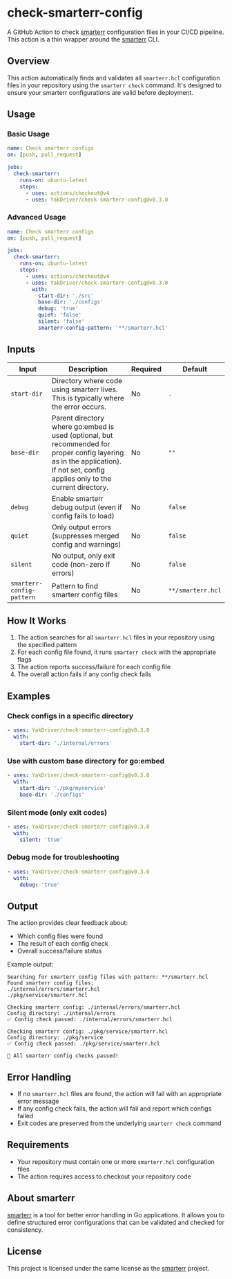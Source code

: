 # check-smarterr-config

A GitHub Action to check [smarterr](https://github.com/YakDriver/smarterr) configuration files in your CI/CD pipeline. This action is a thin wrapper around the [smarterr](https://github.com/YakDriver/smarterr) CLI.

## Overview

This action automatically finds and validates all `smarterr.hcl` configuration files in your repository using the `smarterr check` command. It's designed to ensure your smarterr configurations are valid before deployment.

## Usage

### Basic Usage

```yaml
name: Check smarterr configs
on: [push, pull_request]

jobs:
  check-smarterr:
    runs-on: ubuntu-latest
    steps:
      - uses: actions/checkout@v4
      - uses: YakDriver/check-smarterr-config@v0.3.0
```

### Advanced Usage

```yaml
name: Check smarterr configs
on: [push, pull_request]

jobs:
  check-smarterr:
    runs-on: ubuntu-latest
    steps:
      - uses: actions/checkout@v4
      - uses: YakDriver/check-smarterr-config@v0.3.0
        with:
          start-dir: './src'
          base-dir: './configs'
          debug: 'true'
          quiet: 'false'
          silent: 'false'
          smarterr-config-pattern: '**/smarterr.hcl'
```

## Inputs

| Input | Description | Required | Default |
|-------|-------------|----------|---------|
| `start-dir` | Directory where code using smarterr lives. This is typically where the error occurs. | No | `.` |
| `base-dir` | Parent directory where go:embed is used (optional, but recommended for proper config layering as in the application). If not set, config applies only to the current directory. | No | `""` |
| `debug` | Enable smarterr debug output (even if config fails to load) | No | `false` |
| `quiet` | Only output errors (suppresses merged config and warnings) | No | `false` |
| `silent` | No output, only exit code (non-zero if errors) | No | `false` |
| `smarterr-config-pattern` | Pattern to find smarterr config files | No | `**/smarterr.hcl` |

## How It Works

1. The action searches for all `smarterr.hcl` files in your repository using the specified pattern
2. For each config file found, it runs `smarterr check` with the appropriate flags
3. The action reports success/failure for each config file
4. The overall action fails if any config check fails

## Examples

### Check configs in a specific directory

```yaml
- uses: YakDriver/check-smarterr-config@v0.3.0
  with:
    start-dir: './internal/errors'
```

### Use with custom base directory for go:embed

```yaml
- uses: YakDriver/check-smarterr-config@v0.3.0
  with:
    start-dir: './pkg/myservice'
    base-dir: './configs'
```

### Silent mode (only exit codes)

```yaml
- uses: YakDriver/check-smarterr-config@v0.3.0
  with:
    silent: 'true'
```

### Debug mode for troubleshooting

```yaml
- uses: YakDriver/check-smarterr-config@v0.3.0
  with:
    debug: 'true'
```

## Output

The action provides clear feedback about:
- Which config files were found
- The result of each config check
- Overall success/failure status

Example output:
```
Searching for smarterr config files with pattern: **/smarterr.hcl
Found smarterr config files:
./internal/errors/smarterr.hcl
./pkg/service/smarterr.hcl

Checking smarterr config: ./internal/errors/smarterr.hcl
Config directory: ./internal/errors
✅ Config check passed: ./internal/errors/smarterr.hcl

Checking smarterr config: ./pkg/service/smarterr.hcl
Config directory: ./pkg/service
✅ Config check passed: ./pkg/service/smarterr.hcl

🎉 All smarterr config checks passed!
```

## Error Handling

- If no `smarterr.hcl` files are found, the action will fail with an appropriate error message
- If any config check fails, the action will fail and report which configs failed
- Exit codes are preserved from the underlying `smarterr check` command

## Requirements

- Your repository must contain one or more `smarterr.hcl` configuration files
- The action requires access to checkout your repository code

## About smarterr

[smarterr](https://github.com/YakDriver/smarterr) is a tool for better error handling in Go applications. It allows you to define structured error configurations that can be validated and checked for consistency.

## License

This project is licensed under the same license as the [smarterr](https://github.com/YakDriver/smarterr) project.
